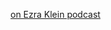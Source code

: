 [on Ezra Klein podcast](https://podcasts.apple.com/us/podcast/the-ezra-klein-show/id1548604447?i=1000578511802)

